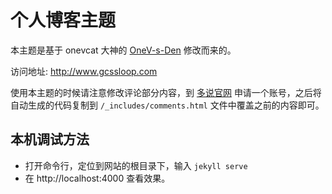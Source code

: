 # 个人博客主题

本主题是基于 onevcat 大神的 [OneV-s-Den](https://github.com/onevcat/OneV-s-Den) 修改而来的。

访问地址: http://www.gcssloop.com

使用本主题的时候请注意修改评论部分内容，到 [多说官网](http://duoshuo.com/) 申请一个账号，之后将自动生成的代码复制到 `/_includes/comments.html` 文件中覆盖之前的内容即可。

## 本机调试方法

* 打开命令行，定位到网站的根目录下，输入 `jekyll serve`
* 在 http://localhost:4000 查看效果。



